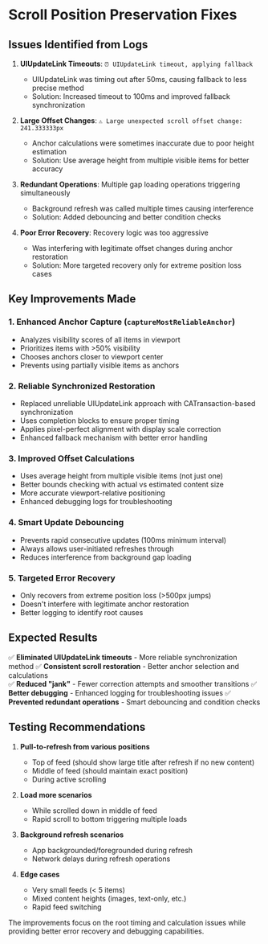 # Scroll Position Preservation Fixes

## Issues Identified from Logs

1. **UIUpdateLink Timeouts**: `⏰ UIUpdateLink timeout, applying fallback`
   - UIUpdateLink was timing out after 50ms, causing fallback to less precise method
   - Solution: Increased timeout to 100ms and improved fallback synchronization

2. **Large Offset Changes**: `⚠️ Large unexpected scroll offset change: 241.333333px`
   - Anchor calculations were sometimes inaccurate due to poor height estimation
   - Solution: Use average height from multiple visible items for better accuracy

3. **Redundant Operations**: Multiple gap loading operations triggering simultaneously
   - Background refresh was called multiple times causing interference
   - Solution: Added debouncing and better condition checks

4. **Poor Error Recovery**: Recovery logic was too aggressive
   - Was interfering with legitimate offset changes during anchor restoration
   - Solution: More targeted recovery only for extreme position loss cases

## Key Improvements Made

### 1. Enhanced Anchor Capture (`captureMostReliableAnchor`)
- Analyzes visibility scores of all items in viewport
- Prioritizes items with >50% visibility  
- Chooses anchors closer to viewport center
- Prevents using partially visible items as anchors

### 2. Reliable Synchronized Restoration
- Replaced unreliable UIUpdateLink approach with CATransaction-based synchronization
- Uses completion blocks to ensure proper timing
- Applies pixel-perfect alignment with display scale correction
- Enhanced fallback mechanism with better error handling

### 3. Improved Offset Calculations
- Uses average height from multiple visible items (not just one)
- Better bounds checking with actual vs estimated content size
- More accurate viewport-relative positioning
- Enhanced debugging logs for troubleshooting

### 4. Smart Update Debouncing  
- Prevents rapid consecutive updates (100ms minimum interval)
- Always allows user-initiated refreshes through
- Reduces interference from background gap loading

### 5. Targeted Error Recovery
- Only recovers from extreme position loss (>500px jumps)
- Doesn't interfere with legitimate anchor restoration
- Better logging to identify root causes

## Expected Results

✅ **Eliminated UIUpdateLink timeouts** - More reliable synchronization method
✅ **Consistent scroll restoration** - Better anchor selection and calculations  
✅ **Reduced "jank"** - Fewer correction attempts and smoother transitions
✅ **Better debugging** - Enhanced logging for troubleshooting issues
✅ **Prevented redundant operations** - Smart debouncing and condition checks

## Testing Recommendations

1. **Pull-to-refresh from various positions**
   - Top of feed (should show large title after refresh if no new content)
   - Middle of feed (should maintain exact position)
   - During active scrolling

2. **Load more scenarios**
   - While scrolled down in middle of feed
   - Rapid scroll to bottom triggering multiple loads

3. **Background refresh scenarios**  
   - App backgrounded/foregrounded during refresh
   - Network delays during refresh operations

4. **Edge cases**
   - Very small feeds (< 5 items)
   - Mixed content heights (images, text-only, etc.)
   - Rapid feed switching

The improvements focus on the root timing and calculation issues while providing better error recovery and debugging capabilities.